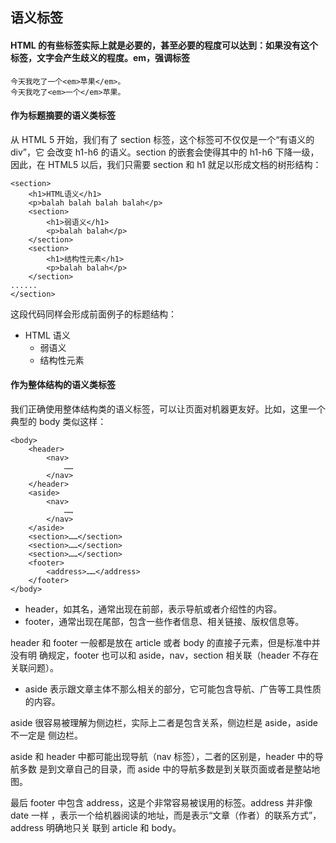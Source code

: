 ## 语义标签

#### HTML 的有些标签实际上就是必要的，甚至必要的程度可以达到：如果没有这个标签，文字会产生歧义的程度。em，强调标签

```
今天我吃了一个<em>苹果</em>。
今天我吃了<em>一个</em>苹果。
```

#### 作为标题摘要的语义类标签

从 HTML 5 开始，我们有了 section 标签，这个标签可不仅仅是一个“有语义的 div”，它
会改变 h1-h6 的语义。section 的嵌套会使得其中的 h1-h6 下降一级，因此，在 HTML5
以后，我们只需要 section 和 h1 就足以形成文档的树形结构：

```
<section>
    <h1>HTML语义</h1>
    <p>balah balah balah balah</p>
    <section>
        <h1>弱语义</h1>
        <p>balah balah</p>
    </section>
    <section>
        <h1>结构性元素</h1>
        <p>balah balah</p>
    </section>
......
</section>
```

这段代码同样会形成前面例子的标题结构：

- HTML 语义
  - 弱语义
  - 结构性元素

#### 作为整体结构的语义类标签

我们正确使用整体结构类的语义标签，可以让页面对机器更友好。比如，这里一个典型的
body 类似这样：

```
<body>
    <header>
        <nav>
            ……
        </nav>
    </header>
    <aside>
        <nav>
            ……
        </nav>
    </aside>
    <section>……</section>
    <section>……</section>
    <section>……</section>
    <footer>
        <address>……</address>
    </footer>
</body>
```

- header，如其名，通常出现在前部，表示导航或者介绍性的内容。
- footer，通常出现在尾部，包含一些作者信息、相关链接、版权信息等。

header 和 footer 一般都是放在 article 或者 body 的直接子元素，但是标准中并没有明
确规定，footer 也可以和 aside，nav，section 相关联（header 不存在关联问题）。

- aside 表示跟文章主体不那么相关的部分，它可能包含导航、广告等工具性质的内容。

aside 很容易被理解为侧边栏，实际上二者是包含关系，侧边栏是 aside，aside 不一定是
侧边栏。

aside 和 header 中都可能出现导航（nav 标签），二者的区别是，header 中的导航多数
是到文章自己的目录，而 aside 中的导航多数是到关联页面或者是整站地图。

最后 footer 中包含 address，这是个非常容易被误用的标签。address 并非像 date 一样
，表示一个给机器阅读的地址，而是表示“文章（作者）的联系方式”，address 明确地只关
联到 article 和 body。
